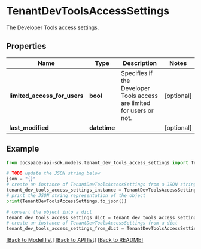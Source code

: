 # TenantDevToolsAccessSettings
The Developer Tools access settings.

## Properties

Name | Type | Description | Notes
------------ | ------------- | ------------- | -------------
**limited_access_for_users** | **bool** | Specifies if the Developer Tools access are limited for users or not. | [optional] 
**last_modified** | **datetime** |  | [optional] 

## Example

```python
from docspace-api-sdk.models.tenant_dev_tools_access_settings import TenantDevToolsAccessSettings

# TODO update the JSON string below
json = "{}"
# create an instance of TenantDevToolsAccessSettings from a JSON string
tenant_dev_tools_access_settings_instance = TenantDevToolsAccessSettings.from_json(json)
# print the JSON string representation of the object
print(TenantDevToolsAccessSettings.to_json())

# convert the object into a dict
tenant_dev_tools_access_settings_dict = tenant_dev_tools_access_settings_instance.to_dict()
# create an instance of TenantDevToolsAccessSettings from a dict
tenant_dev_tools_access_settings_from_dict = TenantDevToolsAccessSettings.from_dict(tenant_dev_tools_access_settings_dict)
```
[[Back to Model list]](../README.md#documentation-for-models) [[Back to API list]](../README.md#documentation-for-api-endpoints) [[Back to README]](../README.md)


